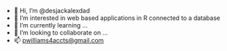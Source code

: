 - 👋 Hi, I’m @desjackalexdad
- 👀 I’m interested in web based applications in R connected to a database
- 🌱 I’m currently learning ...
- 💞️ I’m looking to collaborate on ...
- 📫 pwilliams4accts@gmail.com

<!---
desjackalexdad/desjackalexdad is a ✨ special ✨ repository because its `README.md` (this file) appears on your GitHub profile.
You can click the Preview link to take a look at your changes.
--->
